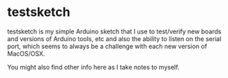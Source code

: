 # testsketch
testsketch is my simple Arduino sketch that I use to test/verify new boards and versions of Arduino tools, etc and also the ability to listen on the serial port, which seems to always be a challenge with each new version of MacOS/OSX.

You might also find other info here as I take notes to myself.
